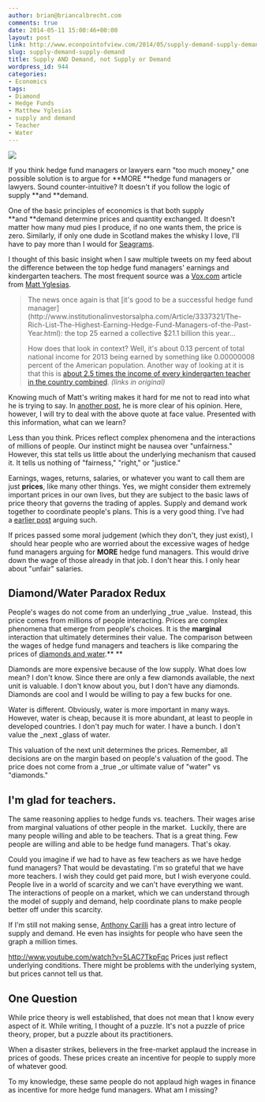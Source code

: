 ```yaml
---
author: brian@briancalbrecht.com
comments: true
date: 2014-05-11 15:00:46+00:00
layout: post
link: http://www.econpointofview.com/2014/05/supply-demand-supply-demand/
slug: supply-demand-supply-demand
title: Supply AND Demand, not Supply or Demand
wordpress_id: 944
categories:
- Economics
tags:
- Diamond
- Hedge Funds
- Matthew Yglesias
- supply and demand
- Teacher
- Water
---
```


![](http://www.tutor2u.net/blog/images/uploads/1dim.gif)

If you think hedge fund managers or lawyers earn "too much money," one possible solution is to argue for **MORE **hedge fund managers or lawyers. Sound counter-intuitive? It doesn't if you follow the logic of supply **and **demand.

One of the basic principles of economics is that both supply **and **demand determine prices and quantity exchanged. It doesn't matter how many mud pies I produce, if no one wants them, the price is zero. Similarly, if only one dude in Scotland makes the whisky I love, I'll have to pay more than I would for [Seagrams](http://en.wikipedia.org/wiki/Seagram).

I thought of this basic insight when I saw multiple tweets on my feed about the difference between the top hedge fund managers' earnings and kindergarten teachers. The most frequent source was a [Vox.com](http://www.vox.com/2014/5/6/5687788/last-year-25-hedge-fund-managers-earned-more-than-double-every) article from [Matt Yglesias](http://yglesias.thinkprogress.org/).


<blockquote>The news once again is that [it's good to be a successful hedge fund manager](http://www.institutionalinvestorsalpha.com/Article/3337321/The-Rich-List-The-Highest-Earning-Hedge-Fund-Managers-of-the-Past-Year.html): the top 25 earned a collective $21.1 billion this year...

How does that look in context? Well, it's about 0.13 percent of total national income for 2013 being earned by something like 0.00000008 percent of the American population. Another way of looking at it is that this is [about 2.5 times the income of every kindergarten teacher in the country combined](http://www.vox.com/2014/5/6/5686918/teachers-get-an-appreciation-week-lawyers-take-home-70000-more-per). _(links in original)_</blockquote>


Knowing much of Matt's writing makes it hard for me not to read into what he is trying to say. In [another post](http://www.vox.com/2014/5/6/5686918/teachers-get-an-appreciation-week-lawyers-take-home-70000-more-per), he is more clear of his opinion. Here, however, I will try to deal with the above quote at face value. Presented with this information, what can we learn?<!-- more -->

Less than you think. Prices reflect complex phenomena and the interactions of millions of people. Our instinct might be nausea over "unfairness." However, this stat tells us little about the underlying mechanism that caused it. It tells us nothing of "fairness," "right," or "justice."

Earnings, wages, returns, salaries, or whatever you want to call them are just **prices**, like many other things. Yes, we might consider them extremely important prices in our own lives, but they are subject to the basic laws of price theory that governs the trading of apples. Supply and demand work together to coordinate people's plans. This is a very good thing. I've had a [earlier post](http://www.econpointofview.com/2013/10/supply-and-demand-to-the-rescue/) arguing such.

If prices passed some moral judgement (which they don't, they just exist), I  should hear people who are worried about the excessive wages of hedge fund managers arguing for **MORE** hedge fund managers. This would drive down the wage of those already in that job. I don't hear this. I only hear about "unfair" salaries.


## Diamond/Water Paradox Redux


People's wages do not come from an underlying _true _value.  Instead, this price comes from millions of people interacting. Prices are complex phenomena that emerge from people's choices. It is the **marginal** interaction that ultimately determines their value. The comparison between the wages of hedge fund managers and teachers is like comparing the prices of [diamonds and water](https://www.google.com/url?sa=t&rct=j&q=&esrc=s&source=web&cd=1&cad=rja&uact=8&ved=0CCoQFjAA&url=http%3A%2F%2Fen.wikipedia.org%2Fwiki%2FParadox_of_value&ei=G4xqU6PBDavksASqsoDYDw&usg=AFQjCNFU0RqDyu7Z7c83lWBNX1DJM41aUw&sig2=W-AJ5S5qhFqIqvcPaMkOyw&bvm=bv.66111022,d.cWc).**
**

Diamonds are more expensive because of the low supply. What does low mean? I don't know. Since there are only a few diamonds available, the next unit is valuable. I don't know about you, but I don't have any diamonds. Diamonds are cool and I would be willing to pay a few bucks for one.

Water is different. Obviously, water is more important in many ways. However, water is cheap, because it is more abundant, at least to people in developed countries. I don't pay much for water. I have a bunch. I don't value the _next _glass of water.

This valuation of the next unit determines the prices. Remember, all decisions are on the margin based on people's valuation of the good. The price does not come from a _true _or ultimate value of "water" vs "diamonds."


## I'm glad for teachers.


The same reasoning applies to hedge funds vs. teachers. Their wages arise from marginal valuations of other people in the market.  Luckily, there are many people willing and able to be teachers. That is a great thing. Few people are willing and able to be hedge fund managers. That's okay.

Could you imagine if we had to have as few teachers as we have hedge fund managers? That would be devastating. I'm so grateful that we have more teachers. I wish they could get paid more, but I wish everyone could. People live in a world of scarcity and we can't have everything we want. The interactions of people on a market, which we can understand through the model of supply and demand, help coordinate plans to make people better off under this scarcity.

If I'm still not making sense, [Anthony Carilli](https://www.google.com/url?sa=t&rct=j&q=&esrc=s&source=web&cd=10&cad=rja&uact=8&ved=0CGIQtwIwCQ&url=http%3A%2F%2Fwww.youtube.com%2Fwatch%3Fv%3DuJVEyNwNPI8&ei=UqVvU5PTGKGN0AXSiICgBQ&usg=AFQjCNFhq7J_Fk_XGZj4XkgLTzzSVFjeiA&sig2=qAhu9BWhCJ5Q20pTQQXCsg&bvm=bv.66330100,d.d2k) has a great intro lecture of supply and demand. He even has insights for people who have seen the graph a million times.

http://www.youtube.com/watch?v=5LAC7TkpFqc
Prices just reflect underlying conditions. There might be problems with the underlying system, but prices cannot tell us that.


## One Question


While price theory is well established, that does not mean that I know every aspect of it. While writing, I thought of a puzzle. It's not a puzzle of price theory, proper, but a puzzle about its practitioners.

When a disaster strikes, believers in the free-market applaud the increase in prices of goods. These prices create an incentive for people to supply more of whatever good.

To my knowledge, these same people do not applaud high wages in finance as incentive for more hedge fund managers. What am I missing?
